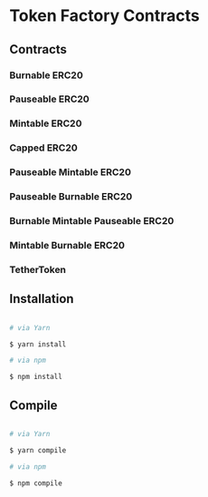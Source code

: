 # Token Factory Contracts

## Contracts

### Burnable ERC20

### Pauseable ERC20

### Mintable ERC20

### Capped ERC20

### Pauseable Mintable ERC20

### Pauseable Burnable ERC20

### Burnable Mintable Pauseable ERC20

### Mintable Burnable ERC20

### TetherToken

## Installation

```sh

# via Yarn

$ yarn install

# via npm

$ npm install

```

## Compile

```sh

# via Yarn

$ yarn compile

# via npm

$ npm compile

```
